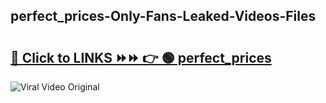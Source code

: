 
 ## perfect_prices-Only-Fans-Leaked-Videos-Files

# <h2><a href="https://mediaupload.pro?perfect_prices">🔗 Click to LINKS ⏩⏩ 👉 🟢 perfect_prices </a></h2>

<a href="https://mediaupload.pro?perfect_prices" rel="nofollow" data-target="animated-image.originalLink"><img src="https://i.ibb.co.com/xMMVF88/686577567.gif" alt="Viral Video Original" style="max-width: 100%; display: inline-block;" data-target="animated-image.originalImage"></a>